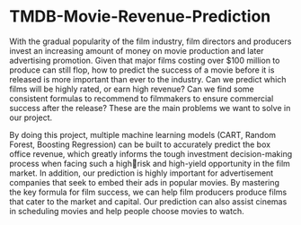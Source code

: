 # TMDB-Movie-Revenue-Prediction

With the gradual popularity of the film industry, film directors and producers invest an increasing amount of money on movie production and later advertising promotion. Given that major films costing over $100 million to produce can still flop, how to predict the success of a movie before it is released is more important than ever to the industry. Can we predict which films will be highly rated, or earn high revenue? Can we find some consistent formulas to recommend to filmmakers to ensure commercial success after the release? These are the main problems we want to solve in our project.

By doing this project, multiple machine learning models (CART, Random Forest, Boosting Regression) can be built to accurately predict the box office revenue, which greatly informs the tough investment decision-making process when facing such a highrisk and high-yield opportunity in the film market. In addition, our prediction is highly important for advertisement companies that seek to embed their ads in popular movies. By mastering the key formula for film success, we can help film producers produce films that cater to the market and capital. Our prediction can also assist cinemas in scheduling movies and help people choose movies to watch.

